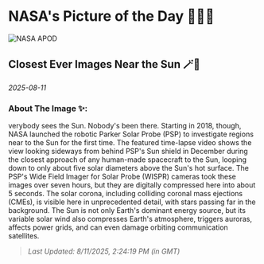 
# NASA's Picture of the Day 🧑‍🚀💫

  ![NASA APOD](undefined)
  
  ## Closest Ever Images Near the Sun 🪄🌌
  
  _2025-08-11_
  
  ### About The Image ✨: 
  
  verybody sees the Sun.  Nobody's been there.  Starting in 2018, though, NASA launched the robotic Parker Solar Probe (PSP) to investigate regions near to the Sun for the first time.  The featured time-lapse video shows the view looking sideways from behind PSP's Sun shield in December during the closest approach of any human-made spacecraft to the Sun, looping down to only about five solar diameters above the Sun's hot surface.  The PSP's Wide Field Imager for Solar Probe (WISPR) cameras took these images over seven hours, but they are digitally compressed here into about 5 seconds.  The solar corona, including colliding coronal mass ejections (CMEs), is visible here in unprecedented detail, with stars passing far in the background.  The Sun is not only Earth's dominant energy source, but its variable solar wind also compresses Earth's atmosphere, triggers auroras, affects power grids, and can even damage orbiting communication satellites.
  
  
  
  > _Last Updated: 8/11/2025, 2:24:19 PM (in GMT)_
  